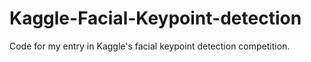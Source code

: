 # Kaggle-Facial-Keypoint-detection
Code for my entry in Kaggle's facial keypoint detection competition.
